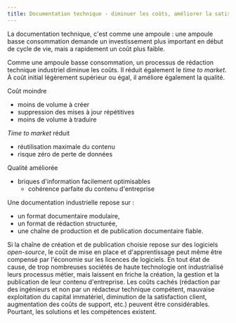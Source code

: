 ```yaml
---
title: Documentation technique - diminuer les coûts, améliorer la satisfaction client
---
```


La documentation technique, c'est comme une ampoule : une ampoule basse
consommation demande un investissement plus important en début de cycle
de vie, mais a rapidement un coût plus faible.


Comme une ampoule basse consommation, un processus de rédaction
technique industriel diminue les coûts. Il réduit également le *time to
market*. À coût initial légèrement supérieur ou égal, il améliore
également la qualité.

Coût moindre

-   moins de volume à créer
-   suppression des mises à jour répétitives
-   moins de volume à traduire

*Time to market* réduit

-   réutilisation maximale du contenu
-   risque zéro de perte de données

Qualité améliorée

-   briques d'information facilement optimisables
    -   cohérence parfaite du contenu d'entreprise

Une documentation industrielle repose sur :

-   un format documentaire modulaire,
-   un format de rédaction structurée,
-   une chaîne de production et de publication documentaire fiable.

Si la chaîne de création et de publication choisie repose sur des
logiciels *open-source*, le coût de mise en place et d'apprentissage
peut même être compensé par l'économie sur les licences de logiciels.
En tout état de cause, de trop nombreuses sociétés de haute technologie
ont industrialisé leurs processus métier, mais laissent en friche la
création, la gestion et la publication de leur contenu d'entreprise.
Les coûts cachés (rédaction par des ingénieurs et non par un rédacteur
technique compétent, mauvaise exploitation du capital immatériel,
diminution de la satisfaction client, augmentation des coûts de support,
etc.) peuvent être considérables. Pourtant, les solutions et les
compétences existent.


